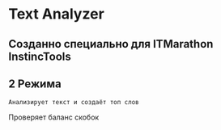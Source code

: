 # Text Analyzer

 Созданно специально для ITMarathon InstincTools
-----------------------------------
## 2 Режима
```
Анализирует текст и создаёт топ слов
```
Проверяет баланс скобок
